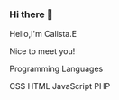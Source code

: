 ### Hi there 👋

<!--
**jinyuzhe-calista-e/jinyuzhe-calista-e** is a ✨ _special_ ✨ repository because its `README.md` (this file) appears on your GitHub profile.

Here are some ideas to get you started:

- 🔭 I’m currently working on ...
- 🌱 I’m currently learning ...
- 👯 I’m looking to collaborate on ...
- 🤔 I’m looking for help with ...
- 💬 Ask me about ...
- 📫 How to reach me: ...
- 😄 Pronouns: ...
- ⚡ Fun fact: ...
-->
<p>Hello,I'm Calista.E</p>
<p>Nice to meet you!</p>
<p>Programming Languages</p>
CSS HTML JavaScript PHP  

